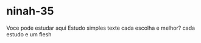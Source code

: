 # ninah-35
Voce pode estudar aqui
Estudo simples texte
cada escolha e melhor?
cada estudo e um flesh